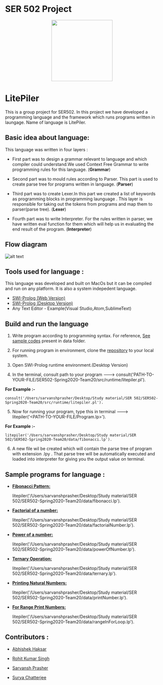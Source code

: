 # SER 502 Project
<p align="center">
<img width="200" height="200" src="https://user-images.githubusercontent.com/11274840/80438904-27212680-88ba-11ea-90c8-14ae5c9d3c15.png">
    
    
# LitePiler
This is a group project for SER502. In this project we have developed a programming language and the framework which runs programs written in laungage. Name of language is LitePiler.

## Basic idea about language:

This language was written in four layers : 

- First part was to design a grammar relevant to language and which compiler could understand.We used Context Free Grammar to write programming rules for this language. (**Grammar**)

- Second part was to mould rules according to Parser. This part is used to create parse tree for programs written in  language. (**Parser**)

- Third part was to create Lexer.In this part we created a list of keywords as programming blocks in programming launguage . This layer is responsible for taking out the tokens from programs and map them to parser(parse tree). (**Lexer**)

- Fourth part was to write Interpreter. For the rules written in parser, we have written eval function for them which will help us in evaluating the end result of the program. (**Interpreter**)

## Flow diagram
![alt text](https://user-images.githubusercontent.com/11274840/80473399-ef869e80-88fa-11ea-8e3b-cfd632d43df8.png)

## Tools used for language : 

This language was developed and built on MacOs but it can be compiled and run on any platform. It is also a system indepedent language.

- [SWI-Prolog (Web Version)][5]
- [SWI-Prolog (Desktop Version)][5]
- Any Text Editor - Example(Visual Studio,Atom,SublimeText)

## Build and run the language

1. Write program according to programming syntax. For reference, [See sample codes][7] present in data folder.

2. For running program in environment, clone the [repository][8] to your local system.

3. Open SWI-Prolog runtime environment.(Desktop Version)

4. In the terminal, consult path to your program ---> consult('PATH-TO-YOUR-FILE/SER502-Spring2020-Team20/src/runtime/litepiler.pl'). 

**For Example :-**

    consult('/Users/sarvanshprasher/Desktop/Study material/SER 502/SER502-Spring2020-Team20/src/runtime/litepiler.pl'). 

5. Now for running your program, type this in terminal --->  litepiler('<PATH-TO-YOUR-FILE/Program.lp>').

**For Example :-** 

    litepiler('/Users/sarvanshprasher/Desktop/Study material/SER 502/SER502-Spring2020-Team20/data/fibonacci.lp').

6. A new file wil be created which will contain the parse tree of program with extension .lpy . That parse tree will be automatically executed and loaded into interpreter for giving you the output value on terminal.

## Sample programs for language :


- **[Fibonacci Pattern:][9]**

    litepiler('/Users/sarvanshprasher/Desktop/Study material/SER 502/SER502-Spring2020-Team20/data/fibonacci.lp').

- **[Factorial of a number:][10]** 

    litepiler('/Users/sarvanshprasher/Desktop/Study material/SER 502/SER502-Spring2020-Team20/data/factorialNumber.lp').

- **[Power of a number:][11]** 

    litepiler('/Users/sarvanshprasher/Desktop/Study material/SER 502/SER502-Spring2020-Team20/data/powerOfNumber.lp').

- **[Ternary Operation:][12]** 


    litepiler('/Users/sarvanshprasher/Desktop/Study material/SER 502/SER502-Spring2020-Team20/data/ternary.lp').

- **[Printing Natural Numbers:][13]** 

    litepiler('/Users/sarvanshprasher/Desktop/Study material/SER 502/SER502-Spring2020-Team20/data/printNumber.lp').


- **[For Range Print Numbers:][14]** 

    litepiler('/Users/sarvanshprasher/Desktop/Study material/SER 502/SER502-Spring2020-Team20/data/rangeInForLoop.lp').

## Contributors :

- [Abhishek Haksar][1] 
- [Rohit Kumar Singh][2] 
- [Sarvansh Prasher][3] 
- [Surya Chatterjee][4]


  [1]: https://github.com/Abhi241296
  [2]: https://github.com/rohitksingh
  [3]: https://github.com/sarvanshprasher
  [4]: https://github.com/surya-de
  [5]: http://www.swi-prolog.org
  [6]: http://www.swi-prolog.org/download/stable
  [7]: https://github.com/sarvanshprasher/SER502-Spring2020-Team20/tree/master/data
  [8]: https://github.com/sarvanshprasher/SER502-Spring2020-Team20
  [9]: https://github.com/sarvanshprasher/SER502-Spring2020-Team20/blob/master/data/fibonacci.lp
  [10]: https://github.com/sarvanshprasher/SER502-Spring2020-Team20/blob/master/data/factorialNumber.lp
  [11]: https://github.com/sarvanshprasher/SER502-Spring2020-Team20/blob/master/data/powerOfNumber.lp
  [12]: https://github.com/sarvanshprasher/SER502-Spring2020-Team20/blob/master/data/ternary.lp
  [13]: https://github.com/sarvanshprasher/SER502-Spring2020-Team20/blob/master/data/printNumber.lp
  [14]: https://github.com/sarvanshprasher/SER502-Spring2020-Team20/blob/master/data/rangeInForLoop.lp
  


